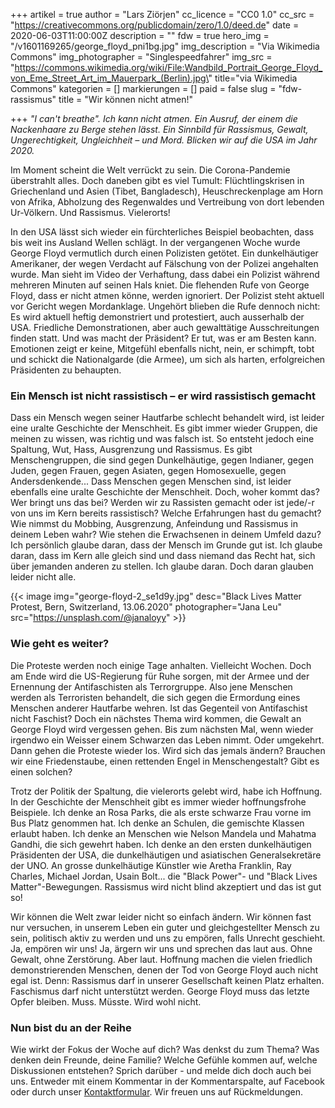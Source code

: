 +++
artikel = true
author = "Lars Ziörjen"
cc_licence = "CC0 1.0"
cc_src = "https://creativecommons.org/publicdomain/zero/1.0/deed.de"
date = 2020-06-03T11:00:00Z
description = ""
fdw = true
hero_img = "/v1601169265/george_floyd_pni1bg.jpg"
img_description = "Via Wikimedia Commons"
img_photographer = "Singlespeedfahrer"
img_src = "https://commons.wikimedia.org/wiki/File:Wandbild_Portrait_George_Floyd_von_Eme_Street_Art_im_Mauerpark_(Berlin).jpg\" title=\"via Wikimedia Commons"
kategorien = []
markierungen = []
paid = false
slug = "fdw-rassismus"
title = "Wir können nicht atmen!"

+++
_"I can't breathe". Ich kann nicht atmen. Ein Ausruf, der einem die Nackenhaare zu Berge stehen lässt. Ein Sinnbild für Rassismus, Gewalt, Ungerechtigkeit, Ungleichheit – und Mord. Blicken wir auf die USA im Jahr 2020._

Im Moment scheint die Welt verrückt zu sein. Die Corona-Pandemie überstrahlt alles. Doch daneben gibt es viel Tumult: Flüchtlingskrisen in Griechenland und Asien (Tibet, Bangladesch), Heuschreckenplage am Horn von Afrika, Abholzung des Regenwaldes und Vertreibung von dort lebenden Ur-Völkern. Und Rassismus. Vielerorts!

In den USA lässt sich wieder ein fürchterliches Beispiel beobachten, dass bis weit ins Ausland Wellen schlägt. In der vergangenen Woche wurde George Floyd vermutlich durch einen Polizisten getötet. Ein dunkelhäutiger Amerikaner, der wegen Verdacht auf Fälschung von der Polizei angehalten wurde. Man sieht im Video der Verhaftung, dass dabei ein Polizist während mehreren Minuten auf seinen Hals kniet. Die flehenden Rufe von George Floyd, dass er nicht atmen könne, werden ignoriert. Der Polizist steht aktuell vor Gericht wegen Mordanklage. Ungehört blieben die Rufe dennoch nicht: Es wird aktuell heftig demonstriert und protestiert, auch ausserhalb der USA. Friedliche Demonstrationen, aber auch gewalttätige Ausschreitungen finden statt. Und was macht der Präsident? Er tut, was er am Besten kann. Emotionen zeigt er keine, Mitgefühl ebenfalls nicht, nein, er schimpft, tobt und schickt die Nationalgarde (die Armee), um sich als harten, erfolgreichen Präsidenten zu behaupten.

### Ein Mensch ist nicht rassistisch – er wird rassistisch gemacht

Dass ein Mensch wegen seiner Hautfarbe schlecht behandelt wird, ist leider eine uralte Geschichte der Menschheit. Es gibt immer wieder Gruppen, die meinen zu wissen, was richtig und was falsch ist. So entsteht jedoch eine Spaltung, Wut, Hass, Ausgrenzung und Rassismus. Es gibt Menschengruppen, die sind gegen Dunkelhäutige, gegen Indianer, gegen Juden, gegen Frauen, gegen Asiaten, gegen Homosexuelle, gegen Andersdenkende... Dass Menschen gegen Menschen sind, ist leider ebenfalls eine uralte Geschichte der Menschheit. Doch, woher kommt das? Wer bringt uns das bei? Werden wir zu Rassisten gemacht oder ist jede/-r von uns im Kern bereits rassistisch? Welche Erfahrungen hast du gemacht? Wie nimmst du Mobbing, Ausgrenzung, Anfeindung und Rassismus in deinem Leben wahr? Wie stehen die Erwachsenen in deinem Umfeld dazu? Ich persönlich glaube daran, dass der Mensch im Grunde gut ist. Ich glaube daran, dass im Kern alle gleich sind und dass niemand das Recht hat, sich über jemanden anderen zu stellen. Ich glaube daran. Doch daran glauben leider nicht alle.

{{< image img="george-floyd-2_se1d9y.jpg" desc="Black Lives Matter Protest, Bern, Switzerland, 13.06.2020" photographer="Jana Leu" src="https://unsplash.com/@janaloyy" >}}

### Wie geht es weiter?​

Die Proteste werden noch einige Tage anhalten. Vielleicht Wochen. Doch am Ende wird die US-Regierung für Ruhe sorgen, mit der Armee und der Ernennung der Antifaschisten als Terrorgruppe. Also jene Menschen werden als Terroristen behandelt, die sich gegen die Ermordung eines Menschen anderer Hautfarbe wehren. Ist das Gegenteil von Antifaschist nicht Faschist? Doch ein nächstes Thema wird kommen, die Gewalt an George Floyd wird vergessen gehen. Bis zum nächsten Mal, wenn wieder irgendwo ein Weisser einem Schwarzen das Leben nimmt. Oder umgekehrt. Dann gehen die Proteste wieder los. Wird sich das jemals ändern? Brauchen wir eine Friedenstaube, einen rettenden Engel in Menschengestalt? Gibt es einen solchen?

Trotz der Politik der Spaltung, die vielerorts gelebt wird, habe ich Hoffnung. In der Geschichte der Menschheit gibt es immer wieder hoffnungsfrohe Beispiele. Ich denke an Rosa Parks, die als erste schwarze Frau vorne im Bus Platz genommen hat. Ich denke an Schulen, die gemischte Klassen erlaubt haben. Ich denke an Menschen wie Nelson Mandela und Mahatma Gandhi, die sich gewehrt haben. Ich denke an den ersten dunkelhäutigen Präsidenten der USA, die dunkelhäutigen und asiatischen Generalsekretäre der UNO. An grosse dunkelhäutige Künstler wie Aretha Franklin, Ray Charles, Michael Jordan, Usain Bolt... die "Black Power"- und "Black Lives Matter"-Bewegungen. Rassismus wird nicht blind akzeptiert und das ist gut so!

Wir können die Welt zwar leider nicht so einfach ändern. Wir können fast nur versuchen, in unserem Leben ein guter und gleichgestellter Mensch zu sein, politisch aktiv zu werden und uns zu empören, falls Unrecht geschieht. Ja, empören wir uns! Ja, ärgern wir uns und sprechen das laut aus. Ohne Gewalt, ohne Zerstörung. Aber laut. Hoffnung machen die vielen friedlich demonstrierenden Menschen, denen der Tod von George Floyd auch nicht egal ist. Denn: Rassismus darf in unserer Gesellschaft keinen Platz erhalten. Faschismus darf nicht unterstützt werden. George Floyd muss das letzte Opfer bleiben. Muss. Müsste. Wird wohl nicht.​

### Nun bist du an der Reihe

Wie wirkt der Fokus der Woche auf dich? Was denkst du zum Thema? Was denken dein Freunde, deine Familie? Welche Gefühle kommen auf, welche Diskussionen entstehen? Sprich darüber - und melde dich doch auch bei uns. Entweder mit einem Kommentar in der Kommentarspalte, auf Facebook oder durch unser [Kontaktformular](https://chinderzytig-v1.netlify.app/kontakt/). Wir freuen uns auf Rückmeldungen.
